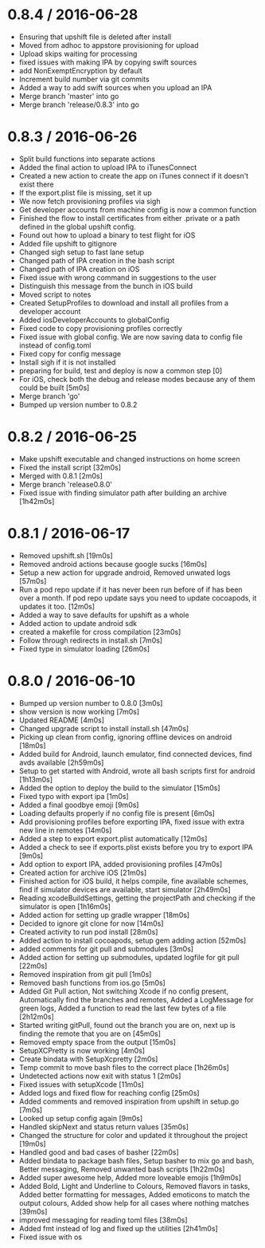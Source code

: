 
0.8.4 / 2016-06-28
==================

  * Ensuring that upshift file is deleted after install
  * Moved from adhoc to appstore provisioning for upload
  * Upload skips waiting for processing
  * fixed issues with making IPA by copying swift sources
  * add NonExemptEncryption by default
  * Increment build number via git commits
  * Added a way to add swift sources when you upload an IPA
  * Merge branch 'master' into go
  * Merge branch 'release/0.8.3' into go

0.8.3 / 2016-06-26
==================

  * Split build functions into separate actions
  * Added the final action to upload IPA to iTunesConnect
  * Created a new action to create the app on iTunes connect if it doesn't exist there
  * If the export.plist file is missing, set it up
  * We now fetch provisioning profiles via sigh
  * Get developer accounts from machine config is now a common function
  * Finished the flow to install certificates from either .private or a path defined in the global upshift config.
  * Found out how to upload a binary to test flight for iOS
  * Added file upshift to gitignore
  * Changed sigh setup to fast lane setup
  * Changed path of IPA creation in the bash script
  * Changed path of IPA creation on iOS
  * Fixed issue with wrong command in suggestions to the user
  * Distinguish this message from the bunch in iOS build
  * Moved script to notes
  * Created SetupProfiles to download and install all profiles from a developer account
  * Added iosDeveloperAccounts to globalConfig
  * Fixed code to copy provisioning profiles correctly
  * Fixed issue with global config. We are now saving data to config file instead of config.toml
  * Fixed copy for config message
  * Install sigh if it is not installed
  * preparing for build, test and deploy is now a common step [0]
  * For iOS, check both the debug and release modes because any of them could be built [5m0s]
  * Merge branch 'go'
  * Bumped up version number to 0.8.2

0.8.2 / 2016-06-25
==================

  * Make upshift executable and changed instructions on home screen
  * Fixed the install script [32m0s]
  * Merged with 0.8.1 [2m0s]
  * Merge branch 'release0.8.0'
  * Fixed issue with finding simulator path after building an archive [1h42m0s]

0.8.1 / 2016-06-17
==================

  * Removed upshift.sh [19m0s]
  * Removed android actions because google sucks [16m0s]
  * Setup a new action for upgrade android, Removed unwated logs [57m0s]
  * Run a pod repo update if it has never been run before of if has been over a month. If pod repo update says you need to update cocoapods, it updates it too. [12m0s]
  * Added a way to save defaults for upshift as a whole
  * Added action to update android sdk
  * created a makefile for cross compilation [23m0s]
  * Follow through redirects in install.sh [7m0s]
  * Fixed type in simulator loading [26m0s]

0.8.0 / 2016-06-10
==================

  * Bumped up version number to 0.8.0 [3m0s]
  * show version is now working [7m0s]
  * Updated README [4m0s]
  * Changed upgrade script to install install.sh [47m0s]
  * Picking up clean from config, ignoring offline devices on android [18m0s]
  * Added build for Android, launch emulator, find connected devices, find avds available [2h59m0s]
  * Setup to get started with Android, wrote all bash scripts first for android [1h13m0s]
  * Added the option to deploy the build to the simulator [15m0s]
  * Fixed typo with export ipa [1m0s]
  * Added a final goodbye emoji [9m0s]
  * Loading defaults properly if no config file is present [6m0s]
  * Add provisioning profiles before exporting IPA, fixed issue with extra new line in remotes [14m0s]
  * Added a step to export export.plist automatically [12m0s]
  * Added a check to see if exports.plist exists before you try to export IPA [9m0s]
  * Add option to export IPA, added provisioning profiles [47m0s]
  * Created action for archive iOS [21m0s]
  * Finished action for iOS build, it helps compile, fine available schemes, find if simulator devices are available, start simulator [2h49m0s]
  * Reading xcodeBuildSettings, getting the projectPath and checking if the simulator is open [1h16m0s]
  * Added action for setting up gradle wrapper [18m0s]
  * Decided to ignore git clone for now [14m0s]
  * Created activity to run pod install [28m0s]
  * Added action to install cocoapods, setup gem adding action [52m0s]
  * added comments for git pull and submodules [3m0s]
  * Added action for setting up submodules, updated logfile for git pull [22m0s]
  * Removed inspiration from git pull [1m0s]
  * Removed bash functions from ios.go [5m0s]
  * Added Git Pull action, Not switching Xcode if no config present, Automatically find the branches and remotes, Added a LogMessage for green logs, Added a function to read the last few bytes of a file [2h12m0s]
  * Started writing gitPull, found out the branch you are on, next up is finding the remote that you are on [45m0s]
  * Removed empty space from the output [15m0s]
  * SetupXCPretty is now working [4m0s]
  * Create bindata with SetupXcpretty [2m0s]
  * Temp commit to move bash files to the correct place [1h26m0s]
  * Undetected actions now exit with status 1 [2m0s]
  * Fixed issues with setupXcode [11m0s]
  * Added logs and fixed flow for reaching config [25m0s]
  * Added comments and removed inspiration from upshift in setup.go [7m0s]
  * Looked up setup config again [9m0s]
  * Handled skipNext and status return values [35m0s]
  * Changed the structure for color and updated it throughout the project [19m0s]
  * Handled good and bad cases of basher [22m0s]
  * Added bindata to package bash files, Setup basher to mix go and bash, Better messaging, Removed unwanted bash scripts [1h22m0s]
  * Added super awesome help, Added more loveable emojis [1h9m0s]
  * Added Bold, Light and Underline to Colours, Removed flavors in tasks, Added better formatting for messages, Added emoticons to match the output colours, Added show help for all cases where nothing matches [39m0s]
  * improved messaging for reading toml files [38m0s]
  * Added fmt instead of log and fixed up the utilities [2h41m0s]
  * Fixed issue with os
